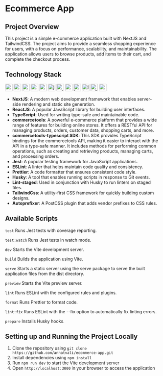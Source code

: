 # Ecommerce App

## Project Overview

This project is a simple e-commerce application built with NextJS and TailwindCSS. The project aims to provide a seamless shopping experience for users, with a focus on performance, scalability, and maintainability. The application allows users to browse products, add items to their cart, and complete the checkout process.

## Technology Stack

<img src="https://img.shields.io/badge/next.js-000000?style=for-the-badge&logo=nextdotjs&logoColor=white" height="24" alt="nextjs" /> <img src="https://img.shields.io/badge/-ReactJs-61DAFB?logo=react&logoColor=white&style=for-the-badge" height="24" alt="reactjs" /> <img src="https://img.shields.io/badge/TypeScript-007ACC?style=for-the-badge&logo=typescript&logoColor=white" height="24" alt="typescript" /> <img src="https://encrypted-tbn0.gstatic.com/images?q=tbn:ANd9GcT7vPlcs32Rlq4qstSmL7dg-tiWKAcnkK2qByMGb_IZZA&s" height="24" alt="commercetools" /> <img src="https://img.shields.io/badge/commercetools-typesscript_SDK-%236359ff" height="24" alt="commercetools-typescript-sdk" /> <img src="https://img.shields.io/badge/Jest-C21325?style=for-the-badge&logo=jest&logoColor=white" height="24" alt="jest" /> <img src="https://img.shields.io/badge/eslint-3A33D1?style=for-the-badge&logo=eslint&logoColor=white" height="24" alt="eslint" /> <img src="https://img.shields.io/badge/prettier-1A2C34?style=for-the-badge&logo=prettier&logoColor=F7BA3E" height="24" alt="prettier" /> <img src="https://img.shields.io/badge/Husky%20%F0%9F%90%95-blue" height="24" alt="husky" /> <img src="https://img.shields.io/badge/lint_staged-yellow" height="24" alt="lint-staged" /> <img src="https://img.shields.io/badge/tailwindcss-0F172A?&logo=tailwindcss" height="24" alt="tailwindcss"/> <img src="https://img.shields.io/badge/autoprefixer-purple
" height="24" alt="autoprefixer" />

- **NextJS**: A modern web development framework that enables server-side rendering and static site generation.
- **ReactJS**: A popular JavaScript library for building user interfaces.
- **TypeScript**: Used for writing type-safe and maintainable code.
- **commercetools**: A powerful e-commerce platform that provides a wide range of features for building online stores. It offers a RESTful API for managing products, orders, customer data, shopping carts, and more.
- **commercetools-typescript SDK**: This SDK provides TypeScript bindings for the commercetools API, making it easier to interact with the API in a type-safe manner. It includes methods for performing common operations, such as creating and retrieving products, managing carts, and processing orders.
- **Jest**: A popular testing framework for JavaScript applications.
- **ESLint**: A linter that helps maintain code quality and consistency.
- **Prettier**: A code formatter that ensures consistent code style.
- **Husky**: A tool that enables running scripts in response to Git events.
- **Lint-staged**: Used in conjunction with Husky to run linters on staged files.
- **TailwindCss**: A utility-first CSS framework for quickly building custom designs.
- **Autoprefixer**: A PostCSS plugin that adds vendor prefixes to CSS rules.

## Available Scripts

`test`
Runs Jest tests with coverage reporting.

`test:watch`
Runs Jest tests in watch mode.

`dev`
Starts the Vite development server.

`build`
Builds the application using Vite.

`serve`
Starts a static server using the serve package to serve the built application files from the dist directory.

`preview`
Starts the Vite preview server.

`lint`
Runs ESLint with the configured rules and plugins.

`format`
Runs Prettier to format code.

`lint:fix`
Runs ESLint with the --fix option to automatically fix linting errors.

`prepare`
Installs Husky hooks.

## Setting up and Running the Project Locally

1. Clone the repository using `git clone https://github.com/annatvali/ecommerce-app.git`
2. Install dependencies using `npm install`
3. Run `npm run dev` to start the Vite development server
4. Open `http://localhost:3000` in your browser to access the application
